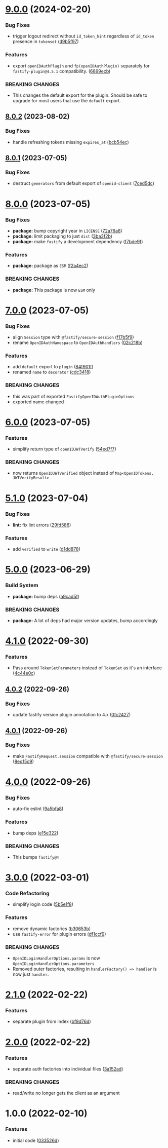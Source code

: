 # [9.0.0](https://github.com/mikaelkaron/fastify-openid-auth/compare/v8.0.2...v9.0.0) (2024-02-20)


### Bug Fixes

* trigger logout redirect without `id_token_hint` regardless of `id_token` presence in `tokenset` ([d9b5f97](https://github.com/mikaelkaron/fastify-openid-auth/commit/d9b5f97d5b1b39ae4da4113d3253b252e80557e2))


### Features

* export `openIDAuthPlugin` and `fp(openIDAuthPlugin)` separately for `fastify-plugin@4.5.1` compatibility. ([6899ecb](https://github.com/mikaelkaron/fastify-openid-auth/commit/6899ecbb5ed3280e7a39cb4d8d07c7b20d4563bc))


### BREAKING CHANGES

* This changes the default export for the plugin. Should be safe to upgrade for most users that use the `default` export.

## [8.0.2](https://github.com/mikaelkaron/fastify-openid-auth/compare/v8.0.1...v8.0.2) (2023-08-02)


### Bug Fixes

* handle refreshing tokens missing `expires_at` ([bcb54ec](https://github.com/mikaelkaron/fastify-openid-auth/commit/bcb54ec2643f11b95db88aea9241e44c6d17903e))

## [8.0.1](https://github.com/mikaelkaron/fastify-openid-auth/compare/v8.0.0...v8.0.1) (2023-07-05)


### Bug Fixes

* destruct `generators` from default export of `openid-client` ([7ced5dc](https://github.com/mikaelkaron/fastify-openid-auth/commit/7ced5dc4d4f96b4d93ae8aeff625d920e271479e))

# [8.0.0](https://github.com/mikaelkaron/fastify-openid-auth/compare/v7.0.0...v8.0.0) (2023-07-05)


### Bug Fixes

* **package:** bump copyright year in `LICENSE` ([72a76a6](https://github.com/mikaelkaron/fastify-openid-auth/commit/72a76a69a67c893449a6e1ed836321dd46b8a8fc))
* **package:** limit packaging to just `dist` ([3ba3f2b](https://github.com/mikaelkaron/fastify-openid-auth/commit/3ba3f2b24acce8df00086ca999bf4f525af4efd8))
* **package:** make `fastify` a development dependency ([f7bde9f](https://github.com/mikaelkaron/fastify-openid-auth/commit/f7bde9fa08bcf8822045cd0bf06a726629752503))


### Features

* **package:** package as `ESM` ([f2a4ec2](https://github.com/mikaelkaron/fastify-openid-auth/commit/f2a4ec21cdd4b2b4798d14f5ba8ddb24e8e3a4e0))


### BREAKING CHANGES

* **package:** This package is now `ESM` only

# [7.0.0](https://github.com/mikaelkaron/fastify-openid-auth/compare/v6.0.0...v7.0.0) (2023-07-05)


### Bug Fixes

* align `Session` type with `@fastify/secure-session` ([f17b5f9](https://github.com/mikaelkaron/fastify-openid-auth/commit/f17b5f9dd0461ef1ebbfc6000a4a1ee0c0a29e9f))
* rename `OpenIDAuthNamespace` to `OpenIDAuthHandlers` ([02c218b](https://github.com/mikaelkaron/fastify-openid-auth/commit/02c218b00c970532a28f3cb218709d256f587317))


### Features

* add `default` export to `plugin` ([84f901f](https://github.com/mikaelkaron/fastify-openid-auth/commit/84f901f1b4a89aa2cf5567f6fb9002f8d1d9543e))
* renamed `name` to `decorator` ([cdc3418](https://github.com/mikaelkaron/fastify-openid-auth/commit/cdc3418ea8149d925d538e884d44e6658157051d))


### BREAKING CHANGES

* this was part of exported `FastifyOpenIDAuthPluginOptions`
* exported name changed

# [6.0.0](https://github.com/mikaelkaron/fastify-openid-auth/compare/v5.1.0...v6.0.0) (2023-07-05)


### Features

* simplify return type of  `openIDJWTVerify` ([54ed7f7](https://github.com/mikaelkaron/fastify-openid-auth/commit/54ed7f759b3200780084c8e3af4d32d322f70a86))


### BREAKING CHANGES

* now returns `OpenIDJWTVerified` object instead of `Map<OpenIDTokens, JWTVerifyResult>`

# [5.1.0](https://github.com/mikaelkaron/fastify-openid-auth/compare/v5.0.0...v5.1.0) (2023-07-04)


### Bug Fixes

* **lint:** fix lint errors ([29fd586](https://github.com/mikaelkaron/fastify-openid-auth/commit/29fd58687d1948a566e5a9cf3706ec17ab803b66))


### Features

* add `verified` to `write` ([d1dd878](https://github.com/mikaelkaron/fastify-openid-auth/commit/d1dd878c65c5259b1f5fecb6276c4860435aff15))

# [5.0.0](https://github.com/mikaelkaron/fastify-openid-auth/compare/v4.1.0...v5.0.0) (2023-06-29)


### Build System

* **package:** bump deps ([a9cad5f](https://github.com/mikaelkaron/fastify-openid-auth/commit/a9cad5f70de363fecc76176afcd563b597dd5759))


### BREAKING CHANGES

* **package:** A lot of deps had major version updates, bump accordingly

# [4.1.0](https://github.com/mikaelkaron/fastify-openid-auth/compare/v4.0.2...v4.1.0) (2022-09-30)


### Features

* Pass around `TokenSetParameters` instead of `TokenSet` as it's an interface ([4c44e0c](https://github.com/mikaelkaron/fastify-openid-auth/commit/4c44e0cf1067139d542ce8fb933485b6348a36d8))

## [4.0.2](https://github.com/mikaelkaron/fastify-openid-auth/compare/v4.0.1...v4.0.2) (2022-09-26)


### Bug Fixes

* update fastify version plugin annotation to 4.x ([0fc2427](https://github.com/mikaelkaron/fastify-openid-auth/commit/0fc2427331f74f1646c1ec8c35ce6f5c647a4ef8))

## [4.0.1](https://github.com/mikaelkaron/fastify-openid-auth/compare/v4.0.0...v4.0.1) (2022-09-26)


### Bug Fixes

* make `FastifyRequest.session` compatible with `@fastify/secure-session` ([8ed15c9](https://github.com/mikaelkaron/fastify-openid-auth/commit/8ed15c9f495583398b784316826aad157cb55517))

# [4.0.0](https://github.com/mikaelkaron/fastify-openid-auth/compare/v3.0.0...v4.0.0) (2022-09-26)


### Bug Fixes

* auto-fix eslint ([9a5bfa8](https://github.com/mikaelkaron/fastify-openid-auth/commit/9a5bfa82db5f0d201f7dc54242a54cf51f9574d9))


### Features

* bump deps ([e15e322](https://github.com/mikaelkaron/fastify-openid-auth/commit/e15e32283c3a1f50c239c1a2dbe7c9d4d8245e66))


### BREAKING CHANGES

* This bumps `fastify@4`

# [3.0.0](https://github.com/mikaelkaron/fastify-openid-auth/compare/v2.1.0...v3.0.0) (2022-03-01)


### Code Refactoring

* simplify login code ([5b5e1f8](https://github.com/mikaelkaron/fastify-openid-auth/commit/5b5e1f8502382b362efab04e74b24e05963b2c23))


### Features

* remove dynamic factories ([b30653b](https://github.com/mikaelkaron/fastify-openid-auth/commit/b30653b00d2c33745fc8f51201711575f99310ee))
* use `fastify-error` for plugin errors ([df1ccf9](https://github.com/mikaelkaron/fastify-openid-auth/commit/df1ccf930a6be499105d98d40236c2854da31b6a))


### BREAKING CHANGES

* `OpenIDLoginHandlerOptions.params` is now `OpenIDLoginHandlerOptions.parameters`
* Removed outer factories, resulting in `handlerFactory() => handler` is now just `handler`.

# [2.1.0](https://github.com/mikaelkaron/fastify-openid-auth/compare/v2.0.0...v2.1.0) (2022-02-22)


### Features

* separate plugin from index ([bf9d76d](https://github.com/mikaelkaron/fastify-openid-auth/commit/bf9d76d93e06e14cb7514e438fe5538d17a61550))

# [2.0.0](https://github.com/mikaelkaron/fastify-openid-auth/compare/v1.0.0...v2.0.0) (2022-02-22)


### Features

* separate auth factories into individual files ([3a152ad](https://github.com/mikaelkaron/fastify-openid-auth/commit/3a152adb421047f76df78d0c2b573a0fdb984835))


### BREAKING CHANGES

* read/write no longer gets the client as an argument

# 1.0.0 (2022-02-10)


### Features

* initial code ([033526d](https://github.com/mikaelkaron/fastify-openid-auth/commit/033526d6a0a45a39c52d0ae82ed6b2744c03feb3))
